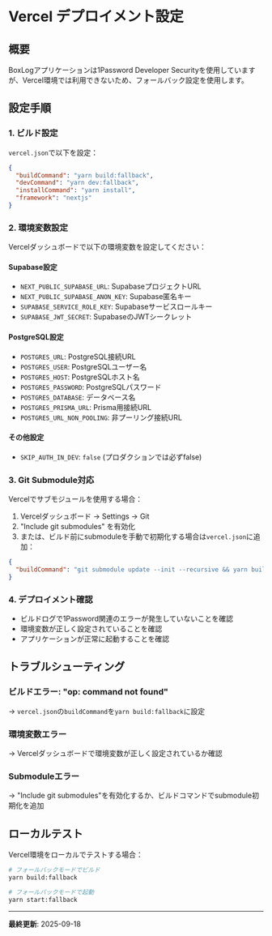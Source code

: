# Vercel デプロイメント設定

## 概要

BoxLogアプリケーションは1Password Developer Securityを使用していますが、Vercel環境では利用できないため、フォールバック設定を使用します。

## 設定手順

### 1. ビルド設定

`vercel.json`で以下を設定：

```json
{
  "buildCommand": "yarn build:fallback",
  "devCommand": "yarn dev:fallback",
  "installCommand": "yarn install",
  "framework": "nextjs"
}
```

### 2. 環境変数設定

Vercelダッシュボードで以下の環境変数を設定してください：

#### Supabase設定

- `NEXT_PUBLIC_SUPABASE_URL`: SupabaseプロジェクトURL
- `NEXT_PUBLIC_SUPABASE_ANON_KEY`: Supabase匿名キー
- `SUPABASE_SERVICE_ROLE_KEY`: Supabaseサービスロールキー
- `SUPABASE_JWT_SECRET`: SupabaseのJWTシークレット

#### PostgreSQL設定

- `POSTGRES_URL`: PostgreSQL接続URL
- `POSTGRES_USER`: PostgreSQLユーザー名
- `POSTGRES_HOST`: PostgreSQLホスト名
- `POSTGRES_PASSWORD`: PostgreSQLパスワード
- `POSTGRES_DATABASE`: データベース名
- `POSTGRES_PRISMA_URL`: Prisma用接続URL
- `POSTGRES_URL_NON_POOLING`: 非プーリング接続URL

#### その他設定

- `SKIP_AUTH_IN_DEV`: `false` (プロダクションでは必ずfalse)

### 3. Git Submodule対応

Vercelでサブモジュールを使用する場合：

1. Vercelダッシュボード → Settings → Git
2. "Include git submodules" を有効化
3. または、ビルド前にsubmoduleを手動で初期化する場合は`vercel.json`に追加：

```json
{
  "buildCommand": "git submodule update --init --recursive && yarn build:fallback"
}
```

### 4. デプロイメント確認

- ビルドログで1Password関連のエラーが発生していないことを確認
- 環境変数が正しく設定されていることを確認
- アプリケーションが正常に起動することを確認

## トラブルシューティング

### ビルドエラー: "op: command not found"

→ `vercel.json`の`buildCommand`を`yarn build:fallback`に設定

### 環境変数エラー

→ Vercelダッシュボードで環境変数が正しく設定されているか確認

### Submoduleエラー

→ "Include git submodules"を有効化するか、ビルドコマンドでsubmodule初期化を追加

## ローカルテスト

Vercel環境をローカルでテストする場合：

```bash
# フォールバックモードでビルド
yarn build:fallback

# フォールバックモードで起動
yarn start:fallback
```

---

**最終更新**: 2025-09-18

